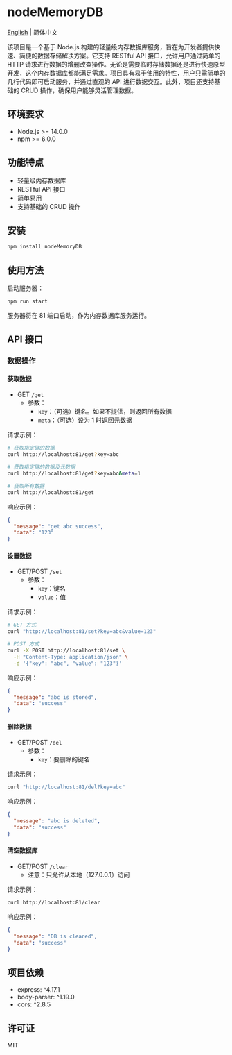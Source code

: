 # nodeMemoryDB

[English](./README_EN.md) | 简体中文

该项目是一个基于 Node.js 构建的轻量级内存数据库服务，旨在为开发者提供快速、简便的数据存储解决方案。它支持 RESTful API 接口，允许用户通过简单的 HTTP 请求进行数据的增删改查操作。无论是需要临时存储数据还是进行快速原型开发，这个内存数据库都能满足需求。项目具有易于使用的特性，用户只需简单的几行代码即可启动服务，并通过直观的 API 进行数据交互。此外，项目还支持基础的 CRUD 操作，确保用户能够灵活管理数据。

## 环境要求

- Node.js >= 14.0.0
- npm >= 6.0.0

## 功能特点

- 轻量级内存数据库
- RESTful API 接口
- 简单易用
- 支持基础的 CRUD 操作

## 安装

```bash
npm install nodeMemoryDB
```

## 使用方法

启动服务器：

```bash
npm run start
```

服务器将在 81 端口启动，作为内存数据库服务运行。

## API 接口

### 数据操作

#### 获取数据
- GET `/get`
  - 参数：
    - `key`：（可选）键名。如果不提供，则返回所有数据
    - `meta`：（可选）设为 1 时返回元数据

请求示例：
```bash
# 获取指定键的数据
curl http://localhost:81/get?key=abc

# 获取指定键的数据及元数据
curl http://localhost:81/get?key=abc&meta=1

# 获取所有数据
curl http://localhost:81/get
```

响应示例：
```json
{
  "message": "get abc success",
  "data": "123"
}
```

#### 设置数据
- GET/POST `/set`
  - 参数：
    - `key`：键名
    - `value`：值

请求示例：
```bash
# GET 方式
curl "http://localhost:81/set?key=abc&value=123"

# POST 方式
curl -X POST http://localhost:81/set \
  -H "Content-Type: application/json" \
  -d '{"key": "abc", "value": "123"}'
```

响应示例：
```json
{
  "message": "abc is stored",
  "data": "success"
}
```

#### 删除数据
- GET/POST `/del`
  - 参数：
    - `key`：要删除的键名

请求示例：
```bash
curl "http://localhost:81/del?key=abc"
```

响应示例：
```json
{
  "message": "abc is deleted",
  "data": "success"
}
```

#### 清空数据库
- GET/POST `/clear`
  - 注意：只允许从本地（127.0.0.1）访问

请求示例：
```bash
curl http://localhost:81/clear
```

响应示例：
```json
{
  "message": "DB is cleared",
  "data": "success"
}
```

## 项目依赖

- express: ^4.17.1
- body-parser: ^1.19.0
- cors: ^2.8.5

## 许可证

MIT 